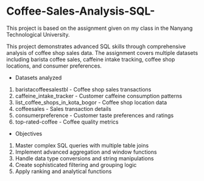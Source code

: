 # Coffee-Sales-Analysis-SQL-
This project is based on the assignment given on my class in the Nanyang Technological University.

This project demonstrates advanced SQL skills through comprehensive analysis of coffee shop sales data. The assignment covers multiple datasets including barista coffee sales, caffeine intake tracking, coffee shop locations, and consumer preferences.

- Datasets analyzed
1. baristacoffeesalestbl - Coffee shop sales transactions
2. caffeine_intake_tracker - Customer caffeine consumption patterns
3. list_coffee_shops_in_kota_bogor - Coffee shop location data
4. coffeesales - Sales transaction details
5. consumerpreference - Customer taste preferences and ratings
6. top-rated-coffee - Coffee quality metrics

- Objectives
1. Master complex SQL queries with multiple table joins
2. Implement advanced aggregation and window functions
3. Handle data type conversions and string manipulations
4. Create sophisticated filtering and grouping logic
5. Apply ranking and analytical functions

